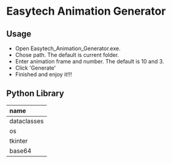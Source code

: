 # Easytech Animation Generator
## Usage
- Open Easytech_Animation_Generator.exe.
- Chose path. The default is current folder.
- Enter animation frame and number. The default is 10 and 3.
- Click 'Generate'
- Finished and enjoy it!!!

## Python Library
| name        |
|:------------|
| dataclasses |
| os          |
| tkinter     |
| base64      |  
